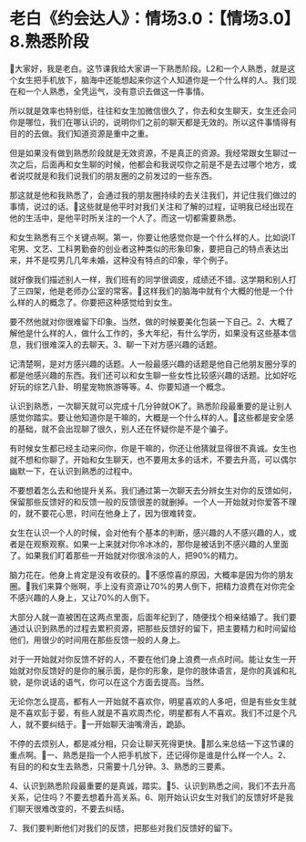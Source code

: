 # 老白《约会达人》：情场3.0：【情场3.0】8.熟悉阶段

🎼大家好，我是老白。这节课我给大家讲一下熟悉阶段。L2和一个人熟悉，就是这个女生把手机放下，脑海中还能想起来你这个人知道你是一个什么样的人。我们现在和一个人熟悉，全凭运气，没有意识去做这一件事情。

所以就是效率也特别低，往往和女生加微信很久了，你去和女生聊天，女生还会问你是哪位，我们在哪认识的，说明你们之前的聊天都是无效的。所以这件事情得有目的的去做。我们知道资源是重中之重。

但是如果没有做到熟悉阶段就是无效资源，不是真正的资源。我经常跟女生聊过一次之后，后面再和女生聊的时候，他都会和我说哎你之前是不是去过哪个地方，或者说哎就是和我们说我们的朋友圈的之前发过的一些东西。

那这就是他和我熟悉了，会通过我的朋友圈持续的去关注我们，并记住我们做过的事情，说过的话。🎼这些就是他平时对我们关注和了解的过程，证明我已经出现在他的生活中，是他平时所关注的一个人了。而这一切都需要熟悉。

和女生熟悉有三个关键点啊。第一，你要让他感觉你是一个什么样的人。比如说IT宅男、文艺、工科男勤奋的创业者这种类似的形象印象，要把自己的特点表达出来，并不是哎男几几年未婚，这种没有特点的印象，举个例子。

就好像我们描述别人一样，我们班有的同学很调皮，成绩还不错。这学期和别人打了三四架，他是老师办公室的常客。🎼这样我们的脑海中就有个大概的他是一个什么样的人的概念了。你要把这种感觉给到女生。

要不然他就对你很难留下印象。当然，做的时候要美化包装一下自己。2、大概了解他是什么样的人，做什么工作的，多大年纪，有什么学历，如果没有这些基本信息，我们很难深入的去聊天。3、聊一下对方感兴趣的话题。

记清楚啊，是对方感兴趣的话题。人一般最感兴趣的话题是他自己他朋友圈分享的都是他感兴趣的东西。我们还可以和女生聊一些女性比较感兴趣的话题。比如好吃好玩的综艺八卦、明星宠物旅游等等。4、你要知道一个概念。

认识到熟悉，一次聊天就可以完成十几分钟就OK了。熟悉阶段最重要的是让别人感觉你踏实。要让他知道你是干嘛的，大概是一个什么样的人。🎼这些都是安全感的基础，就不会出现聊了很久，别人还在怀疑你是不是个骗子。

有时候女生都已经主动来问你，你是干嘛的，你还让他猜就显得很不真诚。女生也就不想和你聊了。开始和女生聊天，也不要用太多的话术，不要去升高，可以偶尔幽默一下，在认识到熟悉的过程中。

不要想着怎么去和他提升关系。我们通过第一次聊天去分辨女生对你的反馈如何，保留那些反馈好的和反馈一般的反馈很差的就删掉。一个人一开始就对你爱答不理的，就不要花心思，时间在他身上了，因为很难转变。

女生在认识一个人的时候，会对他有个基本的判断，感兴趣的人不感兴趣的人，或者是在观察观察。如果一上来就对你冷冰冰的，那你是被话到不感兴趣的人里面了。如果我们盯着那些一开始就对你很冷淡的人，把90%的精力。

脑力花在。他身上肯定是没有收获的。🎼不感惊喜的原因，大概率是因为你的朋友圈。🎼我们来算个账啊，手上没有资源让70%的男人倒下，把精力浪费在对你完全不感兴趣的人身上，又让70%的人倒下。

大部分人就一直被困在这两点里面，后面年纪到了，随便找个相亲结婚了。我们要通过认识到熟悉的过程去累积资源，把那些反馈好的留下，把主要精力和时间留给他们，用很少的时间用在那些反馈一般的人身上。

对于一开始就对你反馈不好的人，不要在他们身上浪费一点点时间。能让女生一开始就对你反馈好的是你的展示面，是你的形象，是你的肢体语言，是你的真诚和礼貌，是你说话的语气，你可以在这个方面去提高。当然。

无论你怎么提高，都有人一开始就不喜欢你，明星喜欢的人多吧，但是有些女生就是不喜欢彭于晏，有些人就是不喜欢周杰伦，明星都有人不喜欢。我们不过是个凡人，就不要纠结于。🎼一开始聊天油嘴滑舌，跪舔。

不停的去烦别人，都是减分相，只会让聊天死得更快。🎼那么来总结一下这节课的重点啊。🎼一、熟悉是指一个人把手机放下，还记得你是谁是什么样一个人。2、有目的的和女生去熟悉，只需要十几分钟。3、熟悉的三要素。

4、认识到熟悉阶段最重要的是真诚，踏实。🎼5、认识到熟悉之间，我们不去升高关系，记住吗？不要去想着升高关系。6、刚开始认识女生对我们的反馈好坏是我们聊天很难改变的，不要去纠结。

7、我们要判断他们对我们的反馈，把那些对我们反馈好的留下。